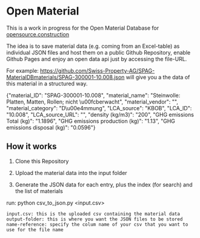 # Open Material

This is a work in progress for the Open Material Database for [opensource.construction](https://opensource.construction)

The idea is to save material data (e.g. coming from an Excel-table) as individual JSON files and host them on a public Github Repository, enable Github Pages and enjoy an open data api just by accessing the file-URL.

For example: https://github.com/Swiss-Property-AG/SPAG-MaterialDBmaterials/SPAG-300001-10.008.json will give you a the data of this material in a structured way.

{"material_ID": "SPAG-300001-10.008", "material_name": "Steinwolle: Platten, Matten, Rollen; nicht \u00fcberwacht", "material_vendor": "", "material_category": "D\u00e4mmung", "LCA_source": "KBOB", "LCA_ID": "10.008", "LCA_source_URL": "", "density (kg/m3)": "200", "GHG emissions Total (kg)": "1.1896", "GHG emissions production (kg)": "1.13", "GHG emissions disposal (kg)": "0.0596"}


## How it works

1. Clone this Repository

2. Upload the material data into the input folder

3. Generate the JSON data for each entry, plus the index (for search) and the list of materials

run: python csv_to_json.py <input.csv> <output-folder> <name-reference>

```console
input.csv: this is the uploaded csv containing the material data
output-folder: this is where you want the JSON files to be stored
name-reference: specify the colum name of your csv that you want to use for the file name
```